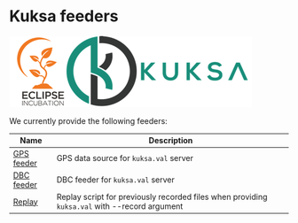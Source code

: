 # Kuksa feeders
![kuksa.val Logo](../doc/pictures/logo.png)

We currently provide the following feeders:

Name | Description
---- | -----------
[GPS feeder](./gps2val) | GPS data source for `kuksa.val` server
[DBC feeder](./dbc2val) | DBC feeder for `kuksa.val` server
[Replay](./replay)      | Replay script for previously recorded files when providing `kuksa.val` with --record argument
